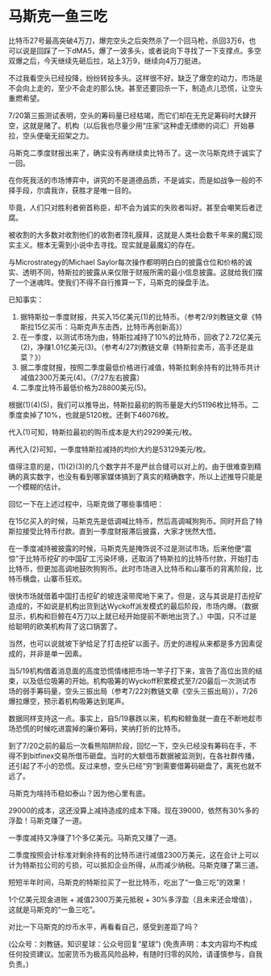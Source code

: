 # 马斯克一鱼三吃

比特币27号最高突破4万刀，爆完空头之后突然杀了一个回马枪，杀回3万6，也可以说是回踩了一下dMA5，爆了一波多头，或者说向下寻找了一下支撑点。多空双爆之后，今天继续先砸后拉，站上3万9，继续向4万刀挺进。

不过我看空头已经投降，纷纷转投多头。这样很不好。缺乏了爆空的动力，市场是不会向上走的，至少不会走的那么快。甚至还要回杀一下，制造点儿恐慌，让空头重燃希望。

7/20第三振测试表明，空头的筹码量已经枯竭，而它们却在无充足筹码时大肆开空，这就是赌了。机构（以后我也尽量少用“庄家”这种虚无缥缈的词汇）开始暴拉，空头便毫无招架之力。

马斯克二季度财报出来了，确实没有再继续卖比特币了。这一次马斯克终于诚实了一回。

在你死我活的市场博弈中，讲究的不是道德品质，不是诚实，而是如战争一般的不择手段，尔虞我诈，获胜才是唯一目的。

毕竟，人们只对胜利者俯首称臣，却不会为诚实的失败者叫好。甚至会嘲笑后者迂腐。

被收割的大多数对收割他们的收割者顶礼膜拜，这就是人类社会数千年来的魔幻现实主义。根本无需到小说中去寻找。现实就是最魔幻的存在。

与Microstrategy的Michael Saylor每次操作都明明白白的披露仓位和价格的诚实、透明不同，特斯拉的披露从来仅限于财报所需的最小信息披露。这就给我们摆了一个迷魂阵。使我们不得不自行推算一下，马斯克的操盘手法。

已知事实：

1. 据特斯拉一季度财报，共买入15亿美元\(1\)的比特币。（参考2/9刘教链文章《特斯拉15亿买币：马斯克声东击西，比特币再创新高》）
2. 在一季度，以测试市场为由，特斯拉减持了10%的比特币，回收了2.72亿美元\(2\)，净赚1.01亿美元\(3\)。（参考4/27刘教链文章《特斯拉卖币，高手还是韭菜？》）
3. 据二季度财报，按照二季度最低价格进行减值，特斯拉剩余持有的比特币共计减值2300万美元\(4\)。（7/27左右披露）
4. 二季度比特币最低价格为28800美元\(5\)。

根据\(1\)\(4\)\(5\)，我们可以推导出，特斯拉最初的购币量是大约51196枚比特币。二季度卖掉了10%，也就是5120枚。还剩下46076枚。

代入\(1\)可知，特斯拉最初的购币成本是大约29299美元/枚。

再代入\(2\)可知，一季度特斯拉减持的均价大约是53129美元/枚。

值得注意的是，\(1\)\(2\)\(3\)的几个数字并不是严丝合缝可以对上的。由于很难查到精确的真实数字，也没有看到哪家媒体搞到了真实的精确数字，所以上述推导只能是一个模糊的估计。

回忆一下在上述过程中，马斯克做了哪些事情吧：

在15亿买入的时候，马斯克先是低调喊比特币，然后高调喊狗狗币。同时开启了特斯拉接受比特币付款。直到一季度财报滞后披露，大家才恍然大悟。

在一季度减持被披露的时候，马斯克先是掩饰说不过是测试市场。后来他便“震惊”于比特币挖矿的中国矿工污染环境，还取消了特斯拉的比特币付款，开始打击比特币，但更加高调地鼓吹狗狗币。此时市场进入比特币和山寨币的背离阶段，比特币横盘，山寨币狂欢。

很快市场就借着中国打击挖矿的坡连滚带爬地下来了。但是，这与其说是打击挖矿造成的，不如说是机构出货到达Wyckoff派发模式的最后阶段，市场内爆。（数据显示，机构和巨鲸在4万刀以上就已经开始提前不断地出货了。）中国，只不过是给聪明的欧美机构背了这口锅罢了。

当然，也可以说就坡下驴给足了打击挖矿以面子。历史的进程从来都是多方因素促成的，并非是单一因素。

当5/19机构借着消息面的高度恐慌情绪把市场一竿子打下来，宣告了高位出货的结束，以及低位吸筹的开始。机构吸筹的Wyckoff积累模式至7/20最后一次测试市场的弱手筹码量，空头三振出局（参考7/22刘教链文章《空头三振出局》），7/26爆拉爆空，预示着机构吸筹达到尾声。

数据同样支持这一点。事实上，自5/19暴跌以来，机构和鲸鱼就一直在不断地趁市场恐慌的时候吃进震掉的廉价筹码，笑纳打折的比特币。

到了7/20之前的最后一次看熊陷阱阶段，回忆一下，空头已经没有筹码在手，不得不到bitfinex交易所借币砸盘。当时的大额借币数据被监测到，在各社群传播，还引起了不小的恐慌。反过来想，空头已经“穷”到需要借筹码砸盘了，离死也就不远了。

马斯克为啥持币稳如泰山？因为他心里有底。

29000的成本，这还没算上减持造成的成本下降。现在39000，依然有30%多的浮盈！马斯克赚了一道。

一季度减持又净赚了1个多亿美元。马斯克又赚了一道。

二季度按照会计标准对剩余持有的比特币进行减值2300万美元，这在会计上可以计为特斯拉公司的亏损，可以抵扣企业所得，从而减少纳税。马斯克赚了第三道。

短短半年时间，马斯克的特斯拉买了一批比特币，吃出了“一鱼三吃”的效果！

1个亿美元现金进账 + 减值2300万美元抵税 + 30%多浮盈（且未来还会增值），这就是马斯克的“一鱼三吃”。

对比一下马斯克的炒币水平，再看看自己，感受到差距了吗？

\(公众号：刘教链。知识星球：公众号回复“星球”\)  \(免责声明：本文内容均不构成任何投资建议。加密货币为极高风险品种，有随时归零的风险，请谨慎参与，自我负责。\)

